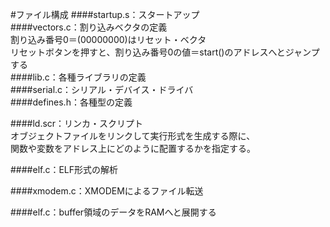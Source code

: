 #ファイル構成
####startup.s：スタートアップ  
####vectors.c：割り込みベクタの定義  
割り込み番号0＝(00000000)はリセット・ベクタ  
リセットボタンを押すと、割り込み番号0の値＝start()のアドレスへとジャンプする  
####lib.c：各種ライブラリの定義  
####serial.c：シリアル・デバイス・ドライバ  
####defines.h：各種型の定義  

####ld.scr：リンカ・スクリプト  
オブジェクトファイルをリンクして実行形式を生成する際に、  
関数や変数をアドレス上にどのように配置するかを指定する。  

####elf.c：ELF形式の解析  

####xmodem.c：XMODEMによるファイル転送  

####elf.c：buffer領域のデータをRAMへと展開する    
